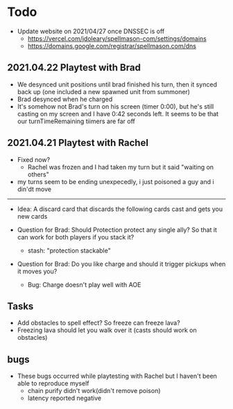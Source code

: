 # Todo

- Update website on 2021/04/27 once DNSSEC is off
  - https://vercel.com/jdoleary/spellmason-com/settings/domains
  - https://domains.google.com/registrar/spellmason.com/dns

## 2021.04.22 Playtest with Brad

- We desynced unit positions until brad finished his turn, then it synced back up (one included a new spawned unit from summoner)
- Brad desynced when he charged
- It's somehow not Brad's turn on his screen (timer 0:00), but he's still casting on my screen and I have 0:42 seconds left. It seems to be that our turnTimeRemaining tiimers are far off

## 2021.04.21 Playtest with Rachel

- Fixed now?
  - Rachel was frozen and I had taken my turn but it said "waiting on others"
- my turns seem to be ending unexpecedly, i just poisoned a guy and i din'dt move

---

- Idea: A discard card that discards the following cards cast and gets you new cards

- Question for Brad: Should Protection protect any single ally? So that it can work for both players if you stack it?
  - stash: "protection stackable"
- Question for Brad: Do you like charge and should it trigger pickups when it moves you?
  - Bug: Charge doesn't play well with AOE

## Tasks

- Add obstacles to spell effect? So freeze can freeze lava?
- Freezing lava should let you walk over it (casts should work on obstacles)

## bugs

- These bugs occurred while playtesting with Rachel but I haven't been able to reproduce myself
  - chain purify didn't work(didn't remove poison)
  - latency reported negative
